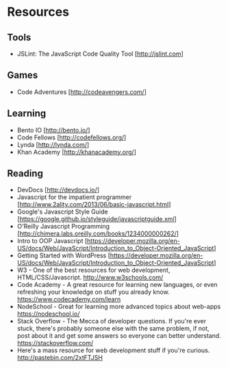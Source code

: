 # Resources

## Tools

- JSLint: The JavaScript Code Quality Tool [<http://jslint.com>]

## Games

- Code Adventures [<http://codeavengers.com/>]

## Learning

- Bento IO [<http://bento.io/>]
- Code Fellows [<http://codefellows.org/>]
- Lynda [<http://lynda.com/>]
- Khan Academy [<http://khanacademy.org/>]

## Reading

- DevDocs [<http://devdocs.io/>]
- Javascript for the impatient programmer [<http://www.2ality.com/2013/06/basic-javascript.html>]
- Google's Javascript Style Guide [<https://google.github.io/styleguide/javascriptguide.xml>]
- O'Reilly Javascript Programming [<http://chimera.labs.oreilly.com/books/1234000000262/>]
- Intro to OOP Javascript [<https://developer.mozilla.org/en-US/docs/Web/JavaScript/Introduction_to_Object-Oriented_JavaScript>]
- Getting Started with WordPress [<https://developer.mozilla.org/en-US/docs/Web/JavaScript/Introduction_to_Object-Oriented_JavaScript>]
- W3 - One of the best resources for web development, HTML/CSS/Javascript. <http://www.w3schools.com/>
- Code Academy - A great resource for learning new languages, or even refreshing your knowledge on stuff you already know. <https://www.codecademy.com/learn>
- NodeSchool - Great for learning more advanced topics about web-apps <https://nodeschool.io/>
- Stack Overflow - The Mecca of developer questions. If you're ever stuck, there's probably someone else with the same problem, if not, post about it and get some answers so everyone can better understand. <https://stackoverflow.com/>
- Here's a mass resource for web development stuff if you're curious. <http://pastebin.com/2xtFTJSH>
